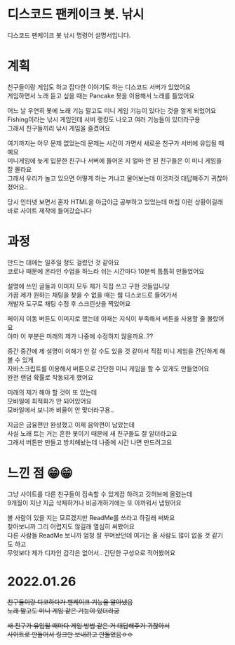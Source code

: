 # 디스코드 팬케이크 봇. 낚시
디스코드 팬케이크 봇 낚시 명령어 설명서입니다.   

# 계획
 친구들이랑 게임도 하고 잡다한 이야기도 하는 디스코드 서버가 있었어요   
 게임하면서 노래 듣고 싶을 때는 Pancake 봇을 이용해서 노래를 틀었어요   
   
 어느 날 우연히 봇에 노래 기능 말고도 미니 게임 기능이 있다는 것을 알게 되었어요   
 Fishing이라는 낚시 게임인데 서버 랭킹도 나오고 여러 기능들이 있더라구용   
 그래서 친구들끼리 낚시 게임을 즐겼어요   

 여기까지는 아무 문제 없었는데 문제는 시간이 가면서 새로운 친구가 서버에 유입될 때예요   
 미니게임에 늦게 입문한 친구나 서버에 들어온 지 얼마 안 된 친구들은 이 미니 게임을 잘 몰라요   
 그래서 우리가 놀고 있으면 어떻게 하는 거냐고 물어보는데 이것저것 대답해주기 귀찮아졌어요..   

 당시 인터넷 보면서 혼자 HTML을 야금야금 공부하고 있었는데 마침 이런 상황이길래   
 바로 사이트 제작에 들어갔습니다   

# 과정
만드는 데에는 일주일 정도 걸렸던 것 같아요   
코로나 때문에 온라인 수업을 하느라 쉬는 시간마다 10분씩 틈틈히 만들었어요   

설명에 쓰인 글들과 이미지 모두 제가 직접 쓰고 구한 것들입니당  
가끔 제가 원하는 채팅을 찾을 수 없을 때는 웹 디스코드로 들어가서   
개발자 도구로 채팅 수정 후 스크린샷을 찍었어요 

페이지 이동 버튼도 이미지로 했는데 이때는 지식이 부족해서 버튼을 사용할 줄 몰랐어요   
아마 이 부분은 미래의 제가 나중에 수정하지 않을까요..??   

중간 중간에 제 설명이 이해가 안 갈 수도 있을 것 같아서 직접 미니 게임을 간단하게 해볼 수 있게   
자바스크립트를 이용해서 버튼으로 간단한 미니 게임을 할 수 있게도 만들었어요   
완전 랜덤 확률로 작동되게 했어요   

미래의 제가 해야 할 것이 또 있는데   
모바일에 최적화가 안 되어있어요   
모바일에서 보니까 비율이 안 맞더라구용..   

지금은 금융편만 완성했고 이제 음악편이 남았는데  
사실 노래 트는 거는 흔한 봇이기 때문에 새 친구들도 잘 알더라고요   
그래서 버튼만 만들고 방치해놨는데 나중에 시간 나면 만드려고요

# 느낀 점 😁😁
그냥 사이트를 다른 친구들이 접속할 수 있게끔 하려고 깃허브에 올렸는데   
9개월이 지난 지금 삭제하거나 비공개하기에는 또 아까워서 냅뒀어요   

볼 사람이 있을 지는 모르겠지만 ReadMe를 쓰라고 하길래 써봐요   
찾아보니까 그리 어렵지도 않길래 열심히 써봤어요   
다른 사람들 ReadMe 보니까 엄청 잘 꾸며놨던데 여기는 올 사람도 많이 없을 것 같기도 하고   
무엇보다 제가 디자인 감각은 없어서.. 간단한 구성으로 적어봤어요

# 2022.01.26 
~~친구들이랑 디코하다가 팬케이크 기능을 알아냈음~~   
~~노래 말고도 미니 게임 같은 기능이 있더라궁~~   

~~새 친구가 유입될 때마다 게임 방법 같은 거 대답해주기 귀찮아서~~   
~~사이트로 만들어서 링크만 보내려고 만들었음ㅇㅇ~~   
